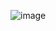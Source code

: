 ![image](https://user-images.githubusercontent.com/63374020/182898548-e9e27f60-5042-4e74-a1d3-0c7381714512.png)
